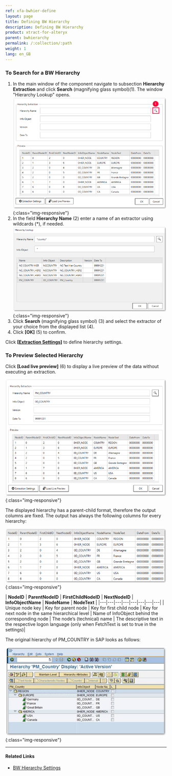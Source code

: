 ```yaml
---
ref: xfa-bwhier-define
layout: page
title: Defining BW Hierarchy
description: Defining BW Hierarchy
product: xtract-for-alteryx
parent: bwhierarchy
permalink: /:collection/:path
weight: 1
lang: en_GB
---
```

### To Search for a BW Hierarchy

1. In the main window of the component navigate to subsection **Hierarchy Extraction** and click **Search** (magnifying glass symbol)(1). The window "Hierarchy Lookup" opens.
![Define-Data-Source-Hierarchy](/img/content/xfa/Define-Data-Source-Hierarchy_1.png){:class="img-responsive"}
2. In the field **Hierarchy Name** (2) enter a name of an extractor using wildcards (*), if needed.
![Look-Up-Hierarchy](/img/content/extractors.bwhier/Look-Up-Hierarchy.png){:class="img-responsive"}
3. Click **Search** (magnifying glass symbol) (3) and select the extractor of your choice from the displayed list (4).
4. Click **[OK]** (5) to confirm.

Click **[[Extraction Settings](./bwhier-settings)]** to define hierarchy settings.

### To Preview Selected Hierarchy
Click **[Load live preview]** (6) to display a live preview of the data without executing an extraction.<br>

![Define-Data-Source-Hierarchy](/img/content/extractors.bwhier/Define-Data-Source-Hierarchy.png){:class="img-responsive"}

The displayed hierarchy has a parent-child format, therefore the output columns are fixed. The output has always the following columns for every hierarchy:

![Hierarchy-Table-Output](/img/content/xfa/Hierarchy-Table-Output-Result.png){:class="img-responsive"}

| **NodeID** | **ParentNodeID**  | **FirstChildNodeID**  |  **NextNodeID** | **InfoObjectName**  | **NodeName** | **NodeText**  |
|---|---|---|---|---|---|---|---|
| Unique node key  | Key for parent node  | Key for first child node  | Key for next node in the same hierarchical level  | Name of InfoObject behind the corresponding node  | The node’s (technical) name | The descriptive text in the respective logon language (only when FetchText is set to true in the settings)|


The original hierarchy of PM_COUNTRY in SAP looks as follows:

![Hierarchy-Table-SAP](/img/content/extractors.bwhier/Hierarchy-Table-Output.png){:class="img-responsive"}


****
#### Related Links
- [BW Hierarchy Settings](./bwhier-settings)